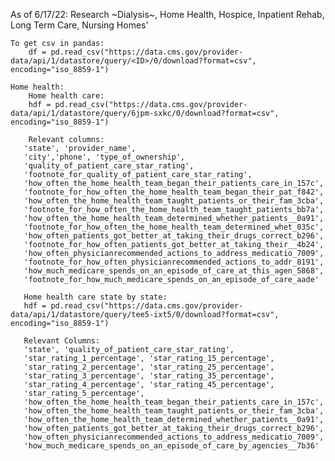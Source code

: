 As of 6/17/22:
    Research ~Dialysis~, Home Health, Hospice, Inpatient Rehab, Long Term Care, Nursing Homes'

    To get csv in pandas:
        df = pd.read_csv("https://data.cms.gov/provider-data/api/1/datastore/query/<ID>/0/download?format=csv", encoding="iso_8859-1")

    Home health:
        Home health care:
        hdf = pd.read_csv("https://data.cms.gov/provider-data/api/1/datastore/query/6jpm-sxkc/0/download?format=csv", encoding="iso_8859-1")

        Relevant columns:
       'state', 'provider_name',
       'city','phone', 'type_of_ownership',
       'quality_of_patient_care_star_rating',
       'footnote_for_quality_of_patient_care_star_rating',
       'how_often_the_home_health_team_began_their_patients_care_in_157c',
       'footnote_for_how_often_the_home_health_team_began_their_pat_f842',
       'how_often_the_home_health_team_taught_patients_or_their_fam_3cba',
       'footnote_for_how_often_the_home_health_team_taught_patients_bb7a',
       'how_often_the_home_health_team_determined_whether_patients__0a91',
       'footnote_for_how_often_the_home_health_team_determined_whet_035c',
       'how_often_patients_got_better_at_taking_their_drugs_correct_b296',
       'footnote_for_how_often_patients_got_better_at_taking_their__4b24',
       'how_often_physicianrecommended_actions_to_address_medicatio_7009',
       'footnote_for_how_often_physicianrecommended_actions_to_addr_8191',
       'how_much_medicare_spends_on_an_episode_of_care_at_this_agen_5868',
       'footnote_for_how_much_medicare_spends_on_an_episode_of_care_aade'

       Home health care state by state:
       hdf = pd.read_csv("https://data.cms.gov/provider-data/api/1/datastore/query/tee5-ixt5/0/download?format=csv", encoding="iso_8859-1")

       Relevant Columns:
       'state', 'quality_of_patient_care_star_rating',
       'star_rating_1_percentage', 'star_rating_15_percentage',
       'star_rating_2_percentage', 'star_rating_25_percentage',
       'star_rating_3_percentage', 'star_rating_35_percentage',
       'star_rating_4_percentage', 'star_rating_45_percentage',
       'star_rating_5_percentage',
       'how_often_the_home_health_team_began_their_patients_care_in_157c',
       'how_often_the_home_health_team_taught_patients_or_their_fam_3cba',
       'how_often_the_home_health_team_determined_whether_patients__0a91',
       'how_often_patients_got_better_at_taking_their_drugs_correct_b296',
       'how_often_physicianrecommended_actions_to_address_medicatio_7009',
       'how_much_medicare_spends_on_an_episode_of_care_by_agencies__7b36'



    